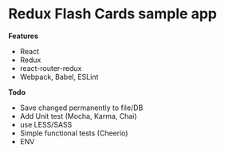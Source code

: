 Redux Flash Cards sample app
=============

**Features**

+ React
+ Redux
+ react-router-redux
+ Webpack, Babel, ESLint

**Todo**

+ Save changed permanently to file/DB
+ Add Unit test (Mocha, Karma, Chai)
+ use LESS/SASS
+ Simple functional tests (Cheerio)
+ ENV
